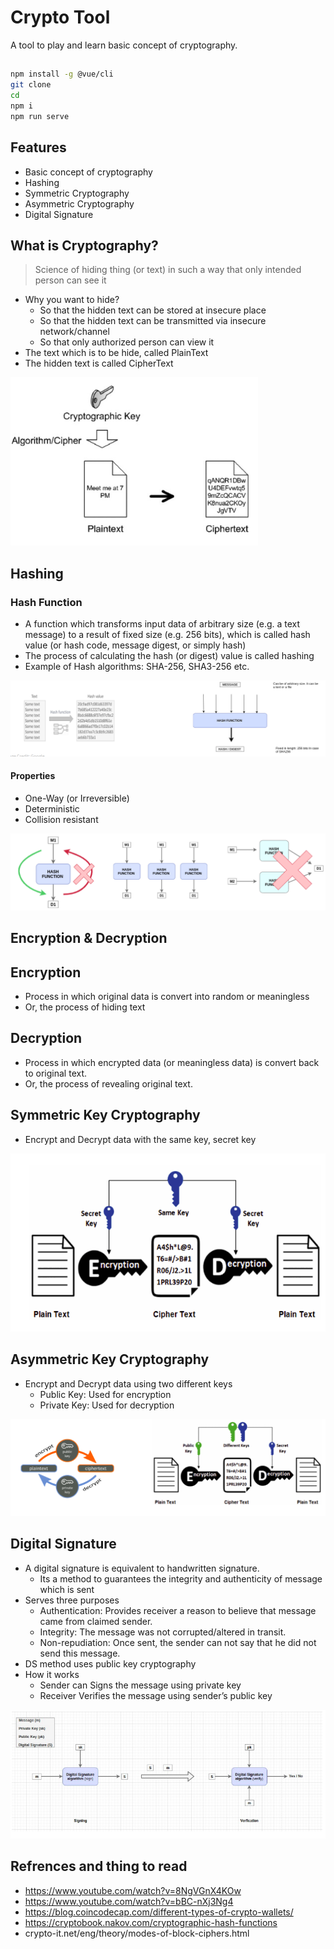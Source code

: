# Crypto Tool

A tool to play and learn basic concept of cryptography.

## 

```bash
npm install -g @vue/cli
git clone 
cd 
npm i 
npm run serve
```

## Features

- Basic concept of cryptography
- Hashing
- Symmetric Cryptography
- Asymmetric Cryptography
- Digital Signature

## What is Cryptography?

> Science of hiding thing (or text) in such a way that only intended person can see it

- Why you want to hide?
    - So that the hidden text can be stored at insecure place
    - So that the hidden text can be transmitted via insecure network/channel
    - So that only authorized person can view it
- The text which is to be hide, called PlainText
- The hidden text is called CipherText

![img](public/images/cyrptography.png)

## Hashing

### Hash Function

- A function which transforms input data of arbitrary size (e.g. a text message) to a result of fixed size (e.g. 256 bits), which is called hash value (or hash code, message digest, or simply hash)
- The process of calculating the hash (or digest) value is called hashing
- Example of Hash algorithms: SHA-256, SHA3-256 etc.

![img](public/images/hash.png)

#### Properties

- One-Way (or Irreversible)
- Deterministic
- Collision resistant

![img](public/images/hash-prop.png)


## Encryption & Decryption

## Encryption

- Process in which original data is convert into random or meaningless
- Or, the process of hiding text

## Decryption

- Process in which encrypted data (or meaningless data) is convert back to original text.
- Or, the process of revealing original text.


## Symmetric Key Cryptography

- Encrypt and Decrypt data with the same key, secret key

![img](public/images/Screenshot-asymmetric.png)

## Asymmetric Key Cryptography

- Encrypt and Decrypt data using two different keys
    - Public Key: Used for encryption 
    - Private Key: Used for decryption

![img](public/images/Screenshot-symmetric.png)

## Digital Signature

- A digital signature is equivalent to handwritten signature.
    - Its a method to guarantees the integrity and authenticity of message which is sent
- Serves three purposes
    - Authentication: Provides receiver a reason to believe that message came from claimed sender.
    - Integrity: The message was not corrupted/altered in transit.
    - Non-repudiation: Once sent, the sender can not say that he did not send this message.
- DS method uses public key cryptography
- How it works
    - Sender can Signs the message using private key
    - Receiver Verifies  the message using sender’s public key

![img](public/images/ds.png)


## Refrences and thing to read

- https://www.youtube.com/watch?v=8NgVGnX4KOw
- https://www.youtube.com/watch?v=bBC-nXj3Ng4
- https://blog.coincodecap.com/different-types-of-crypto-wallets/
- https://cryptobook.nakov.com/cryptographic-hash-functions
- crypto-it.net/eng/theory/modes-of-block-ciphers.html





